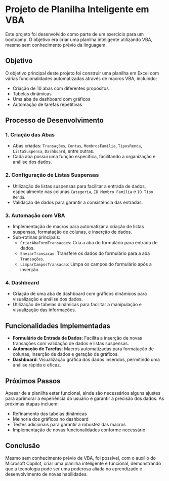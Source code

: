 # Projeto de Planilha Inteligente em VBA

Este projeto foi desenvolvido como parte de um exercício para um bootcamp. O objetivo era criar uma planilha inteligente utilizando VBA, mesmo sem conhecimento prévio da linguagem.

## Objetivo

O objetivo principal deste projeto foi construir uma planilha em Excel com várias funcionalidades automatizadas através de macros VBA, incluindo:

- Criação de 10 abas com diferentes propósitos
- Tabelas dinâmicas
- Uma aba de dashboard com gráficos
- Automação de tarefas repetitivas

## Processo de Desenvolvimento

### 1. Criação das Abas
- Abas criadas: `Transações`, `Contas`, `MembrosFamilia`, `TiposRenda`, `ListaSuspensa`, `Dashboard`, entre outras.
- Cada aba possui uma função específica, facilitando a organização e análise dos dados.

### 2. Configuração de Listas Suspensas
- Utilização de listas suspensas para facilitar a entrada de dados, especialmente nas colunas `Categoria`, `ID Membro Família` e `ID Tipo Renda`.
- Validação de dados para garantir a consistência das entradas.

### 3. Automação com VBA
- Implementação de macros para automatizar a criação de listas suspensas, formatação de colunas, e inserção de dados.
- Sub-rotinas principais:
    - `CriarAbaFormTransacoes`: Cria a aba do formulário para entrada de dados.
    - `EnviarTransacao`: Transfere os dados do formulário para a aba `Transações`.
    - `LimparCamposTransacao`: Limpa os campos do formulário após a inserção.

### 4. Dashboard
- Criação de uma aba de dashboard com gráficos dinâmicos para visualização e análise dos dados.
- Utilização de tabelas dinâmicas para facilitar a manipulação e visualização das informações.

## Funcionalidades Implementadas

- **Formulário de Entrada de Dados**: Facilita a inserção de novas transações com validação de dados e listas suspensas.
- **Automação de Tarefas**: Macros automatizadas para formatação de colunas, inserção de dados e geração de gráficos.
- **Dashboard**: Visualização gráfica dos dados inseridos, permitindo uma análise rápida e eficaz.

## Próximos Passos

Apesar de a planilha estar funcional, ainda são necessários alguns ajustes para aprimorar a experiência do usuário e garantir a precisão dos dados. As próximas etapas incluem:

- Refinamento das tabelas dinâmicas
- Melhoria dos gráficos no dashboard
- Testes adicionais para garantir a robustez das macros
- Implementação de novas funcionalidades conforme necessário

## Conclusão

Mesmo sem conhecimento prévio de VBA, foi possível, com o auxílio do Microsoft Copilot, criar uma planilha inteligente e funcional, demonstrando que a tecnologia pode ser uma poderosa aliada no aprendizado e desenvolvimento de novas habilidades.


